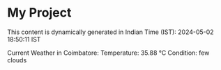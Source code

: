 # My Project

This content is dynamically generated in Indian Time (IST): 2024-05-02 18:50:11 IST


Current Weather in Coimbatore:
Temperature: 35.88 °C
Condition: few clouds
